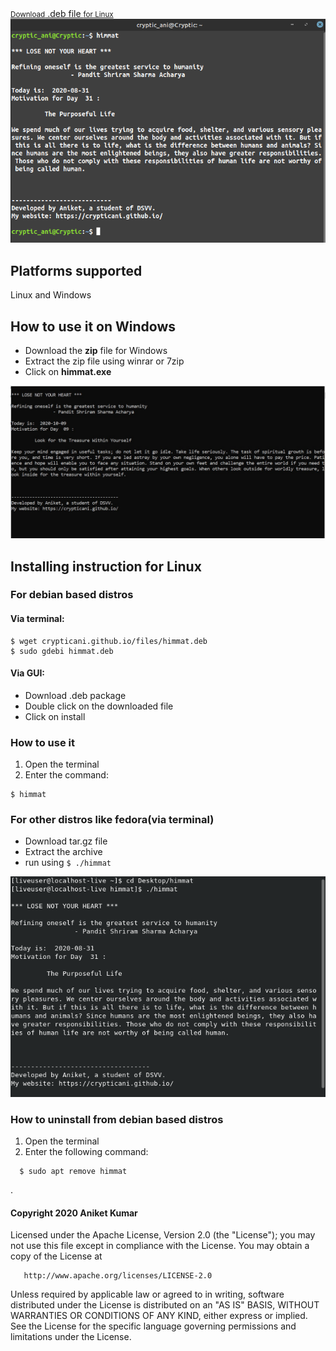 <aside>
 <font color="blue"> <a href="https://crypticani.github.io/files/himmat.deb" class="button"><small>Download</small> .deb file <small>    for Linux</small></a>   
  </font>
 </aside>
  

<img src="himmat1.png">

## Platforms supported
Linux and Windows

## How to use it on Windows
- Download the **zip** file for Windows
- Extract the zip file using winrar or 7zip
- Click on **himmat.exe**
<img src="himmatwin.png">

## Installing instruction for Linux
### For debian based distros
#### Via terminal:
```
$ wget crypticani.github.io/files/himmat.deb
$ sudo gdebi himmat.deb
```
#### Via GUI:
- Download .deb package
- Double click on the downloaded file
- Click on install

### How to use it
1. Open the terminal
2. Enter the command:
```
$ himmat
```

### For other distros like fedora(via terminal)
- Download tar.gz file
- Extract the archive
- run using ```$ ./himmat ```

<img src="himmat2.png">


    
### How to uninstall from debian based distros
1. Open the terminal
2. Enter the following command:
```
  $ sudo apt remove himmat
```  

.

#### Copyright 2020 Aniket Kumar

   Licensed under the Apache License, Version 2.0 (the "License");
   you may not use this file except in compliance with the License.
   You may obtain a copy of the License at

       http://www.apache.org/licenses/LICENSE-2.0

   Unless required by applicable law or agreed to in writing, software
   distributed under the License is distributed on an "AS IS" BASIS,
   WITHOUT WARRANTIES OR CONDITIONS OF ANY KIND, either express or implied.
   See the License for the specific language governing permissions and
   limitations under the License.
   
